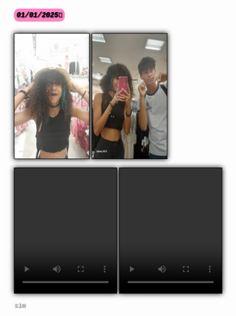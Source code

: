 <h5 style= "background-color: #ff85c2; display: inline-block; border-radius: 10px;padding: 5px; color: black ;font-family:Courier New; text-shadow: 1px 1px 2px black"><b>01/01/2025&#128153;</b></h5>
  
  <br>
<img src="1.jpg" style="border: 1px solid #000; box-shadow: 0px 0px 10px rgba(0, 0, 0, 1); width: 150px; height: 250px;   display: inline-block;">
<img src="2.jpg" style="border: 1px solid #000; box-shadow: 0px 0px 10px rgba(0, 0, 0, 1); width: 150px; height: 250px;   display: inline-block;">

<video src="1.mp4#t=0.1" style="width:205px; height:250px; object-fit: cover; object-position: center;border: 1px solid #000; box-shadow: 0px 0px 10px rgba(0, 0, 0, 1);" controls></video>
<video src="2.mp4#t=0.1" style="width:205px; height:250px; object-fit: cover; object-position: center;border: 1px solid #000; box-shadow: 0px 0px 10px rgba(0, 0, 0, 1);" controls></video>

<p style = "color: white; font-family: Courier; text-shadow: 1px 1px 2px black;font-size:0.9em;"> sim</p>
